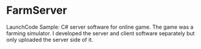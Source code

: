FarmServer
==========

LaunchCode Sample: C# server software for online game. The game was a farming simulator. I developed the server and client
software separately but only uploaded the server side of it.
